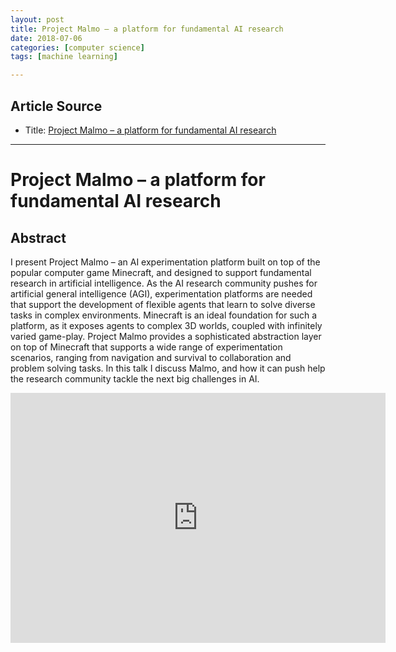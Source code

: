 ```yaml
---
layout: post
title: Project Malmo – a platform for fundamental AI research
date: 2018-07-06
categories: [computer science]
tags: [machine learning]

---
```


## Article Source
* Title: [Project Malmo – a platform for fundamental AI research](https://www.youtube.com/watch?v=399qJUBRA0o&list=PLD7HFcN7LXRfp6yVo-TFVPo-n1vov2lpz&index=3)

---


# Project Malmo – a platform for fundamental AI research

## Abstract

I present Project Malmo – an AI experimentation platform built on top of the popular computer game Minecraft, and designed to support fundamental research in artificial intelligence. As the AI research community pushes for artificial general intelligence (AGI), experimentation platforms are needed that support the development of flexible agents that learn to solve diverse tasks in complex environments. Minecraft is an ideal foundation for such a platform, as it exposes agents to complex 3D worlds, coupled with infinitely varied game-play. Project Malmo provides a sophisticated abstraction layer on top of Minecraft that supports a wide range of experimentation scenarios, ranging from navigation and survival to collaboration and problem solving tasks. In this talk I discuss Malmo, and how it can push help the research community tackle the next big challenges in AI.

<iframe width="600" height="400" src="https://www.youtube.com/embed/399qJUBRA0o" frameborder="0" allow="autoplay; encrypted-media" allowfullscreen></iframe>